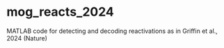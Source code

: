 # mog_reacts_2024
MATLAB code for detecting and decoding reactivations as in Griffin et al., 2024 (Nature)
